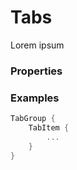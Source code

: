 # Tabs

Lorem ipsum

### Properties

### Examples

```swift
TabGroup {
    TabItem {
        ...
    }
}
```
